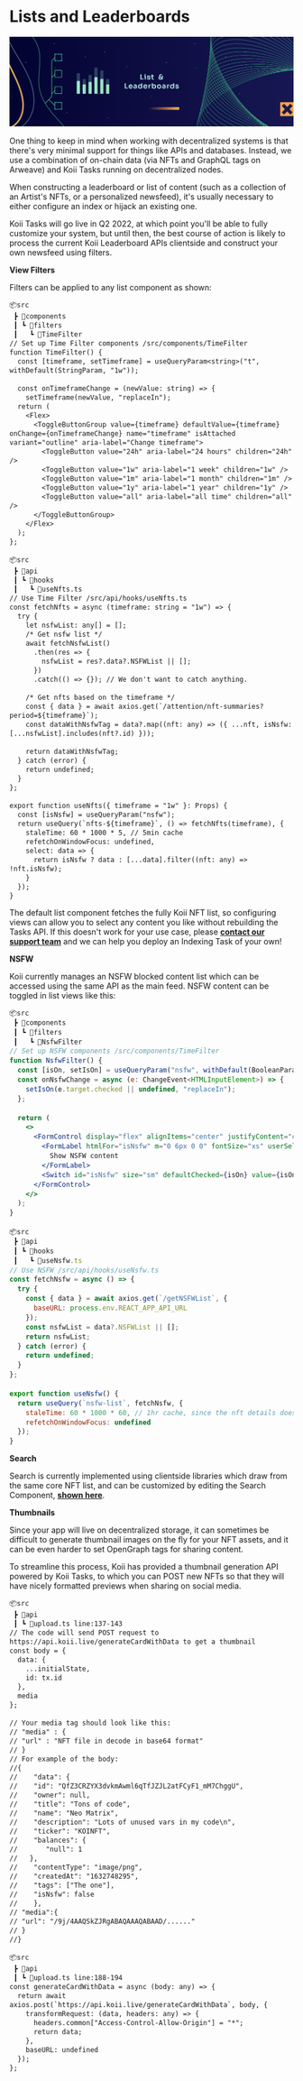 

# Lists and Leaderboards

![Banner](../img/Lists%20%26%20Leaderboards.png)

One thing to keep in mind when working with decentralized systems is that there's very minimal support for things like APIs and databases. Instead, we use a combination of on-chain data (via NFTs and GraphQL tags on Arweave) and Koii Tasks running on decentralized nodes.&#x20;

When constructing a leaderboard or list of content (such as a collection of an Artist's NFTs, or a personalized newsfeed), it's usually necessary to either configure an index or hijack an existing one.

Koii Tasks will go live in Q2 2022, at which point you'll be able to fully customize your system, but until then, the best course of action is likely to process the current Koii Leaderboard APIs clientside and construct your own newsfeed using filters.


**View Filters**

Filters can be applied to any list component as shown:

```tsx
📦src
 ┣ 📂components
 ┃ ┗ 📂filters
 ┃   ┗ 📂TimeFilter
// Set up Time Filter components /src/components/TimeFilter
function TimeFilter() {
  const [timeframe, setTimeframe] = useQueryParam<string>("t", withDefault(StringParam, "1w"));
  
  const onTimeframeChange = (newValue: string) => {
    setTimeframe(newValue, "replaceIn");
  return (
    <Flex>
      <ToggleButtonGroup value={timeframe} defaultValue={timeframe} onChange={onTimeframeChange} name="timeframe" isAttached variant="outline" aria-label="Change timeframe">
        <ToggleButton value="24h" aria-label="24 hours" children="24h" />
        <ToggleButton value="1w" aria-label="1 week" children="1w" />
        <ToggleButton value="1m" aria-label="1 month" children="1m" />
        <ToggleButton value="1y" aria-label="1 year" children="1y" />
        <ToggleButton value="all" aria-label="all time" children="all" />
      </ToggleButtonGroup>
    </Flex>
  );
};

📦src
 ┣ 📂api
 ┃ ┗ 📂hooks
 ┃   ┗ 📜useNfts.ts
// Use Time Filter /src/api/hooks/useNfts.ts
const fetchNfts = async (timeframe: string = "1w") => {
  try {
    let nsfwList: any[] = [];
    /* Get nsfw list */
    await fetchNsfwList()
      .then(res => {
        nsfwList = res?.data?.NSFWList || [];
      })
      .catch(() => {}); // We don't want to catch anything.

    /* Get nfts based on the timeframe */
    const { data } = await axios.get(`/attention/nft-summaries?period=${timeframe}`);
    const dataWithNsfwTag = data?.map((nft: any) => ({ ...nft, isNsfw: [...nsfwList].includes(nft?.id) }));

    return dataWithNsfwTag;
  } catch (error) {
    return undefined;
  }
};

export function useNfts({ timeframe = "1w" }: Props) {
  const [isNsfw] = useQueryParam("nsfw");
  return useQuery(`nfts-${timeframe}`, () => fetchNfts(timeframe), {
    staleTime: 60 * 1000 * 5, // 5min cache
    refetchOnWindowFocus: undefined,
    select: data => {
      return isNsfw ? data : [...data].filter((nft: any) => !nft.isNsfw);
    }
  });
}

```

The default list component fetches the fully Koii NFT list, so configuring views can allow you to select any content you like without rebuilding the Tasks API. If this doesn't work for your use case, please [**contact our support team**](https://koii.me/support) and we can help you deploy an Indexing Task of your own!

**NSFW**

Koii currently manages an NSFW blocked content list which can be accessed using the same API as the main feed. NSFW content can be toggled in list views like this:

```jsx
📦src
 ┣ 📂components
 ┃ ┗ 📂filters
 ┃   ┗ 📂NsfwFilter
// Set up NSFW components /src/components/TimeFilter
function NsfwFilter() {
  const [isOn, setIsOn] = useQueryParam("nsfw", withDefault(BooleanParam, false));
  const onNsfwChange = async (e: ChangeEvent<HTMLInputElement>) => {
    setIsOn(e.target.checked || undefined, "replaceIn");
  };

  return (
    <>
      <FormControl display="flex" alignItems="center" justifyContent="center">
        <FormLabel htmlFor="isNsfw" m="0 6px 0 0" fontSize="xs" userSelect="none">
          Show NSFW content
        </FormLabel>
        <Switch id="isNsfw" size="sm" defaultChecked={isOn} value={isOn ? 1 : 0} onChange={onNsfwChange} />
      </FormControl>
    </>
  );
}

📦src
 ┣ 📂api
 ┃ ┗ 📂hooks
 ┃   ┗ 📜useNsfw.ts
// Use NSFW /src/api/hooks/useNsfw.ts
const fetchNsfw = async () => {
  try {
    const { data } = await axios.get(`/getNSFWList`, {
      baseURL: process.env.REACT_APP_API_URL
    });
    const nsfwList = data?.NSFWList || [];
    return nsfwList;
  } catch (error) {
    return undefined;
  }
};

export function useNsfw() {
  return useQuery(`nsfw-list`, fetchNsfw, {
    staleTime: 60 * 1000 * 60, // 1hr cache, since the nft details does not change.
    refetchOnWindowFocus: undefined
  });
}
```

**Search**

Search is currently implemented using clientside libraries which draw from the same core NFT list, and can be customized by editing the Search Component, [**shown here**](../template-library/leaderboard-app/customization/search).
<br />

**Thumbnails**

Since your app will live on decentralized storage, it can sometimes be difficult to generate thumbnail images on the fly for your NFT assets, and it can be even harder to set OpenGraph tags for sharing content.

To streamline this process, Koii has provided a thumbnail generation API powered by Koii Tasks, to which you can POST new NFTs so that they will have nicely formatted previews when sharing on social media.&#x20;

```tsx
📦src
 ┣ 📂api
 ┃ ┗ 📜upload.ts line:137-143
// The code will send POST request to https://api.koii.live/generateCardWithData to get a thumbnail
const body = {
  data: {
    ...initialState,
    id: tx.id
  },
  media
};

// Your media tag should look like this:
// "media" : {
// "url" : "NFT file in decode in base64 format"
// }
// For example of the body:
//{
//    "data": {
//    "id": "QfZ3CRZYX3dvkmAwml6qTfJZJL2atFCyF1_mM7ChggU",
//    "owner": null,
//    "title": "Tons of code",
//    "name": "Neo Matrix",
//    "description": "Lots of unused vars in my code\n",
//    "ticker": "KOINFT",
//    "balances": {
//       "null": 1
//   },
//    "contentType": "image/png",
//    "createdAt": "1632748295",
//    "tags": ["The one"],
//    "isNsfw": false
//    },
// "media":{
// "url": "/9j/4AAQSkZJRgABAQAAAQABAAD/......"
// }
//}

📦src
 ┣ 📂api
 ┃ ┗ 📜upload.ts line:188-194    
const generateCardWithData = async (body: any) => {
  return await axios.post(`https://api.koii.live/generateCardWithData`, body, {
    transformRequest: (data, headers: any) => {
      headers.common["Access-Control-Allow-Origin"] = "*";
      return data;
    },
    baseURL: undefined
  });
};
```



